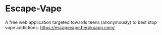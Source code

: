 # Escape-Vape
A free web application targeted towards teens (anonymously) to best stop vape addictions.
https://escapevape.herokuapp.com/
